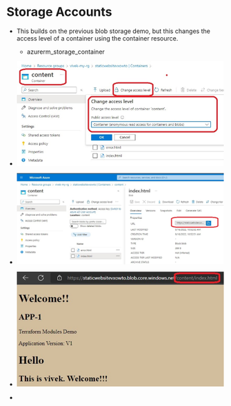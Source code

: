 # Storage Accounts

- This builds on the previous blob storage demo, but this changes the access level of a container using the container resource.
  - azurerm_storage_container

- ![Container](./images/3ContainersAccess1.jpg)

- ![Container](./images/3ContainersAccess2.jpg)

- ![Container](./images/3ContainersAccess3.jpg)

- 